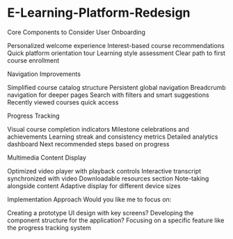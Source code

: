 # E-Learning-Platform-Redesign
Core Components to Consider
User Onboarding

Personalized welcome experience
Interest-based course recommendations
Quick platform orientation tour
Learning style assessment
Clear path to first course enrollment

Navigation Improvements

Simplified course catalog structure
Persistent global navigation
Breadcrumb navigation for deeper pages
Search with filters and smart suggestions
Recently viewed courses quick access

Progress Tracking

Visual course completion indicators
Milestone celebrations and achievements
Learning streak and consistency metrics
Detailed analytics dashboard
Next recommended steps based on progress

Multimedia Content Display

Optimized video player with playback controls
Interactive transcript synchronized with video
Downloadable resources section
Note-taking alongside content
Adaptive display for different device sizes

Implementation Approach
Would you like me to focus on:

Creating a prototype UI design with key screens?
Developing the component structure for the application?
Focusing on a specific feature like the progress tracking system
